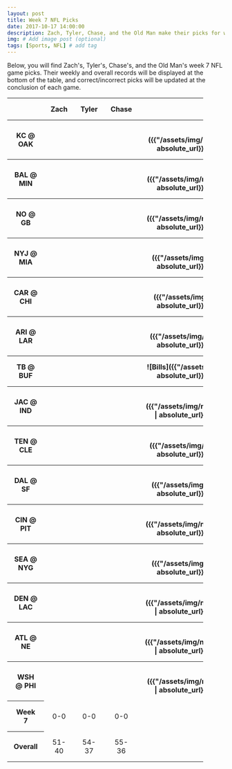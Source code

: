 ```yaml
---
layout: post
title: Week 7 NFL Picks
date: 2017-10-17 14:00:00
description: Zach, Tyler, Chase, and the Old Man make their picks for week 7 games in the NFL.
img: # Add image post (optional)
tags: [Sports, NFL] # add tag
---
```

Below, you will find Zach's, Tyler's, Chase's, and the Old Man's week 7 NFL game picks. Their weekly and overall records will be displayed
at the bottom of the table, and correct/incorrect picks will be updated at the conclusion of each game.
<style>
    .test {
        width: 90%;
    }
    th, td {
        padding: 15px;
        text-align: center;
    }
    .correct {
        border: 3px solid #339933;
    }
    .incorrect {
        border: 3px solid #ff0000;
    }
</style>
<table class='test' align='center'>
    <tr>
        <th></th>
        <th>Zach</th>
        <th>Tyler</th>
        <th>Chase</th>
        <th>Old Man</th>
    </tr>
    <tr>
        <th>KC @ OAK</th>
        <th></th>
        <th></th>
        <th></th>
        <th markdown="1">![Chiefs]({{"/assets/img/nfl/kansascity_chiefs_thumb.png" | absolute_url}}){:height="60px" width="60px"}</th>
    </tr>
    <tr>
        <th>BAL @ MIN</th>
        <th></th>
        <th></th>
        <th></th>
        <th markdown="1">![Vikings]({{"/assets/img/nfl/minnesota_vikings_thumb.png" | absolute_url}}){:height="60px" width="60px"}</th>
    </tr>
    <tr>
        <th>NO @ GB</th>
        <th></th>
        <th></th>
        <th></th>
        <th markdown="1">![Saints]({{"/assets/img/nfl/neworleans_saints_thumb.png" | absolute_url}}){:height="60px" width="60px"}</th>
    </tr>
    <tr>
        <th>NYJ @ MIA</th>
        <th></th>
        <th></th>
        <th></th>
        <th markdown="1">![Dolphins]({{"/assets/img/nfl/miami_dolphins_thumb.png" | absolute_url}}){:height="60px" width="60px"}</th>
    </tr>
    <tr>
        <th>CAR @ CHI</th>
        <th></th>
        <th></th>
        <th></th>
        <th markdown="1">![Bears]({{"/assets/img/nfl/chicago_bears_thumb.png" | absolute_url}}){:height="60px" width="60px"}</th>
    </tr>
    <tr>
        <th>ARI @ LAR</th>
        <th></th>
        <th></th>
        <th></th>
        <th markdown="1">![Rams]({{"/assets/img/nfl/losangeles_rams_thumb.png" | absolute_url}}){:height="60px" width="60px"}</th>
    </tr>
    <tr>
        <th>TB @ BUF</th>
        <th></th>
        <th></th>
        <th></th>
        <th markdown="1">![Bills]({{"/assets/img/nfl/buffalo_bills_thumb.png" | absolute_url}}){:height="60px" width="60px"}</th>
    </tr>
    <tr>
        <th>JAC @ IND</th>
        <th></th>
        <th></th>
        <th></th>
        <th markdown="1">![Jaguars]({{"/assets/img/nfl/jacksonville_jaguars_thumb.png" | absolute_url}}){:height="60px" width="60px"}</th>
    </tr>
    <tr>
        <th>TEN @ CLE</th>
        <th></th>
        <th></th>
        <th></th>
        <th markdown="1">![Titans]({{"/assets/img/nfl/tennessee_titans_thumb.png" | absolute_url}}){:height="60px" width="60px"}</th>
    </tr>
    <tr>
        <th>DAL @ SF</th>
        <th></th>
        <th></th>
        <th></th>
        <th markdown="1">![Cowboys]({{"/assets/img/nfl/dallas_cowboys_thumb.png" | absolute_url}}){:height="60px" width="60px"}</th>
    </tr>
    <tr>
        <th>CIN @ PIT</th>
        <th></th>
        <th></th>
        <th></th>
        <th markdown="1">![Steelers]({{"/assets/img/nfl/pittsburgh_steelers_thumb.png" | absolute_url}}){:height="60px" width="60px"}</th>
    </tr>
    <tr>
        <th>SEA @ NYG</th>
        <th></th>
        <th></th>
        <th></th>
        <th markdown="1">![Giants]({{"/assets/img/nfl/newyork_giants_thumb.png" | absolute_url}}){:height="60px" width="60px"}</th>
    </tr>
    <tr>
        <th>DEN @ LAC</th>
        <th></th>
        <th></th>
        <th></th>
        <th markdown="1">![Chargers]({{"/assets/img/nfl/losangeles_chargers_thumb.png" | absolute_url}}){:height="60px" width="60px"}</th>
    </tr>
    <tr>
        <th>ATL @ NE</th>
        <th></th>
        <th></th>
        <th></th>
        <th markdown="1">![Patriots]({{"/assets/img/nfl/newengland_patriots_thumb.png" | absolute_url}}){:height="60px" width="60px"}</th>
    </tr>
    <tr>
        <th>WSH @ PHI</th>
        <th></th>
        <th></th>
        <th></th>
        <th markdown="1">![Eagles]({{"/assets/img/nfl/philadelphia_eagles_thumb.png" | absolute_url}}){:height="60px" width="60px"}</th>
    </tr>
    <tr>
        <th>Week 7</th>
        <td>0-0</td>
        <td>0-0</td>
        <td>0-0</td>
        <td>0-0</td>
    </tr>
    <tr>
        <th>Overall</th>
        <td>51-40</td>
        <td>54-37</td>
        <td>55-36</td>
        <td>49-42</td>
    </tr>
</table>
